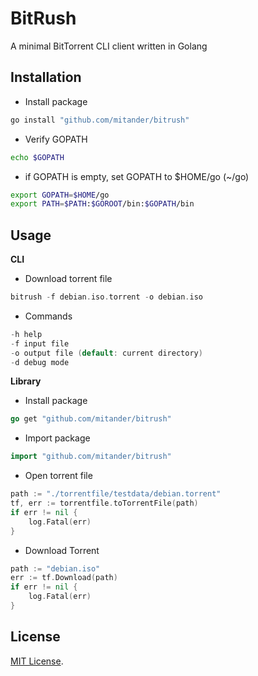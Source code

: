 # BitRush
A minimal BitTorrent CLI client written in Golang


## Installation

* Install package
```bash
go install "github.com/mitander/bitrush"
```
* Verify GOPATH
```bash
echo $GOPATH
```

* if GOPATH is empty, set GOPATH to $HOME/go (~/go)
```bash
export GOPATH=$HOME/go
export PATH=$PATH:$GOROOT/bin:$GOPATH/bin
```

## Usage

**CLI**
* Download torrent file
```go
bitrush -f debian.iso.torrent -o debian.iso
```

* Commands
```go
-h help
-f input file
-o output file (default: current directory)
-d debug mode
```

**Library**

* Install package
```go
go get "github.com/mitander/bitrush"
```
* Import package
```go
import "github.com/mitander/bitrush"
```
* Open torrent file
```go
path := "./torrentfile/testdata/debian.torrent"
tf, err := torrentfile.toTorrentFile(path)
if err != nil {
    log.Fatal(err)
}
```

* Download Torrent
```go
path := "debian.iso"
err := tf.Download(path)
if err != nil {
    log.Fatal(err)
}
```

## License
[MIT License](LICENSE).

